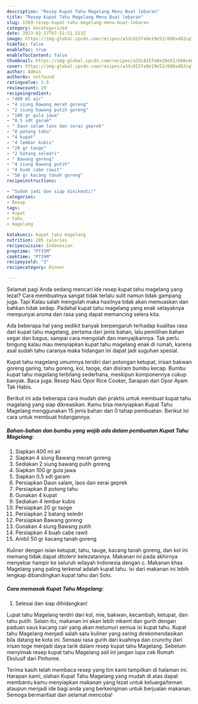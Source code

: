 ```yaml
---
description: "Resep Kupat Tahu Magelang Menu Buat lebaran"
title: "Resep Kupat Tahu Magelang Menu Buat lebaran"
slug: 1369-resep-kupat-tahu-magelang-menu-buat-lebaran
category: Uncategorized
date: 2023-02-17T07:51:51.513Z
image: https://img-global.cpcdn.com/recipes/a33c815fa8e19e52/680x482cq70/kupat-tahu-magelang-foto-resep-utama.jpg
hideToc: false
enableToc: true
enableTocContent: false
thumbnail: https://img-global.cpcdn.com/recipes/a33c815fa8e19e52/680x482cq70/kupat-tahu-magelang-foto-resep-utama.jpg
cover: https://img-global.cpcdn.com/recipes/a33c815fa8e19e52/680x482cq70/kupat-tahu-magelang-foto-resep-utama.jpg
author: Admin
authorAv: notfound
ratingvalue: 3.6
reviewcount: 19
recipeingredient:
- "400 ml air"
- "4 siung Bawang merah goreng"
- "2 siung bawang putih goreng"
- "100 gr gula jawa"
- "0.5 sdt garam"
- " Daun salam laos dan serai geprek"
- "8 potong tahu"
- "4 kupat"
- "4 lembar kubis"
- "20 gr taoge"
- "2 batang seledri"
- " Bawang goreng"
- "4 siung Bawang putih"
- "4 buah cabe rawit"
- "50 gr kacang tanah goreng"
recipeinstructions:

- "Sudah jadi dan siap dinikmati!"
categories:
- Resep
tags:
- kupat
- tahu
- magelang

katakunci: kupat tahu magelang 
nutrition: 205 calories
recipecuisine: Indonesian
preptime: "PT33M"
cooktime: "PT39M"
recipeyield: "3"
recipecategory: Dinner

---
```



Selamat pagi Anda sedang mencari ide resep kupat tahu magelang yang lezat? Cara membuatnya sangat tidak terlalu sulit namun tidak gampang juga. Tapi Kalau salah mengolah maka hasilnya tidak akan memuaskan dan bahkan tidak sedap. Padahal kupat tahu magelang yang enak selayaknya mempunyai aroma dan rasa yang dapat memancing selera kita.


Ada beberapa hal yang sedikit banyak berpengaruh terhadap kualitas rasa dari kupat tahu magelang, pertama dari jenis bahan, lalu pemilihan bahan segar dan bagus, sampai cara mengolah dan menyajikannya. Tak perlu bingung kalau mau menyiapkan kupat tahu magelang enak di rumah, karena asal sudah tahu caranya maka hidangan ini dapat jadi suguhan spesial.

Kupat tahu magelang umumnya teridiri dari potongan ketupat, irisan bakwan goreng garing, tahu goreng, kol, taoge, dan disiram bumbu kecap. Bumbu kupat tahu magelang terbilang sederhana, meskipun komponennya cukup banyak. Baca juga: Resep Nasi Opor Rice Cooker, Sarapan dari Opor Ayam Tak Habis.


Berikut ini ada beberapa cara mudah dan praktis untuk membuat kupat tahu magelang yang siap dikreasikan. Kamu bisa menyiapkan Kupat Tahu Magelang menggunakan 15 jenis bahan dan 0 tahap pembuatan. Berikut ini cara untuk membuat hidangannya.

<!--inarticleads1-->

##### Bahan-bahan dan bumbu yang wajib ada dalam pembuatan Kupat Tahu Magelang:

1. Siapkan 400 ml air
1. Siapkan 4 siung Bawang merah goreng
1. Sediakan 2 siung bawang putih goreng
1. Siapkan 100 gr gula jawa
1. Siapkan 0.5 sdt garam
1. Persiapkan  Daun salam, laos dan serai geprek
1. Persiapkan 8 potong tahu
1. Gunakan 4 kupat
1. Sediakan 4 lembar kubis
1. Persiapkan 20 gr taoge
1. Persiapkan 2 batang seledri
1. Persiapkan  Bawang goreng
1. Gunakan 4 siung Bawang putih
1. Persiapkan 4 buah cabe rawit
1. Ambil 50 gr kacang tanah goreng


Kuliner dengan isian ketupat, tahu, tauge, kacang tanah goreng, dan kol ini memang tidak dapat ditolerir kelezatannya. Makanan ini pada akhirnya menyebar hampir ke seluruh wilayah Indonesia dengan c. Makanan khas Magelang yang paling terkenal adalah kupat tahu. Isi dari makanan ini lebih lengkap dibandingkan kupat tahu dari Solo. 

<!--inarticleads2-->

##### Cara memasak Kupat Tahu Magelang:


1. Selesai dan siap dihidangkan!

Lupat tahu Magelang terdiri dari kol, mie, bakwan, kecambah, ketupat, dan tahu putih. Selain itu, makanan ini akan lebih nikamt dan gurih dengan paduan saus kacang cair yang akan melumuri semua isi kupat tahu. Kupat tahu Magelang menjadi salah satu kuliner yang sering direkomendasikan bila datang ke kota ini. Sensasi rasa gurih dari kuahnya dan crunchy dari irisan toge menjadi daya tarik dalam resep kupat tahu Magelang. Sebelum menyimak resep kupat tahu Magelang asli ini jangan lupa cek Rumah Ekslusif dari Pinhome. 

Terima kasih telah membaca resep yang tim kami tampilkan di halaman ini. Harapan kami, olahan Kupat Tahu Magelang yang mudah di atas dapat membantu kamu menyiapkan makanan yang lezat untuk keluarga/teman ataupun menjadi ide bagi anda yang berkeinginan untuk berjualan makanan. Semoga bermanfaat dan selamat mencoba!
